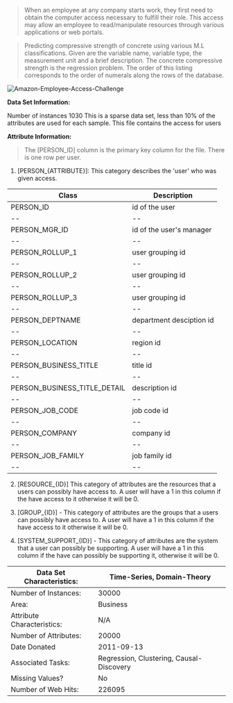 > When an employee at any company starts work, they first need to obtain the computer access necessary to fulfill their role. This access may allow an employee to read/manipulate resources through various applications or web portals.

> Predicting compressive strength of concrete using various M.L classifications.
> Given are the variable name, variable type, the measurement unit and a brief description. The concrete compressive strength is the regression problem. The order of this listing corresponds to the order of numerals along the rows of the database.

![Amazon-Employee-Access-Challenge](https://encrypted-tbn0.gstatic.com/images?q=tbn:ANd9GcRWco-vM6oC7d4wI_tvpcKT0lK1jWLTvbMBoA&usqp=CAU)

**Data Set Information:**

Number of instances 1030
This is a sparse data set, less than 10% of the attributes are used for each sample. This file contains the access for users

**Attribute Information:**
> The [PERSON_ID] column is the primary key column for the file. There is one row per user.

1. [PERSON_{ATTRIBUTE}]: This category describes the 'user' who was given access. 

|Class | Description|
|--|--|
|PERSON_ID | id of the user|
|--|--|
|PERSON_MGR_ID | id of the user's manager|
|--|--|
|PERSON_ROLLUP_1 | user grouping id|
|--|--|
|PERSON_ROLLUP_2 | user grouping id|
|--|--|
|PERSON_ROLLUP_3 | user grouping id|
|--|--|
|PERSON_DEPTNAME | department desciption id|
|--|--|
|PERSON_LOCATION | region id|
|--|--|
|PERSON_BUSINESS_TITLE | title id|
|--|--|
|PERSON_BUSINESS_TITLE_DETAIL | description id|
|--|--|
|PERSON_JOB_CODE | job code id|
|--|--|
|PERSON_COMPANY | company id|
|--|--|
|PERSON_JOB_FAMILY | job family id|
|--|--|

2. [RESOURCE_{ID}] This category of attributes are the resources that a users can possibly have access to. A user will have a 1 in this column if the have access to it otherwise it will be 0.

3. [GROUP_{ID}] - This category of attributes are the groups that a users can possibly have access to. A user will have a 1 in this column if the have access to it otherwise it will be 0.

4. [SYSTEM_SUPPORT_{ID}] - This category of attributes are the system that a user can possibly be supporting. A user will have a 1 in this column if the have can possibly be supporting it, otherwise it will be 0.


|Data Set Characteristics: | Time-Series, Domain-Theory | 
|--|--|
|Number of Instances: | 30000 |
|Area: | Business |
|Attribute Characteristics: | N/A|
|Number of Attributes: | 20000 |
|Date Donated | 2011-09-13 |
|Associated Tasks: | Regression, Clustering, Causal-Discovery|
|Missing Values? | No|
|Number of Web Hits: | 226095|
